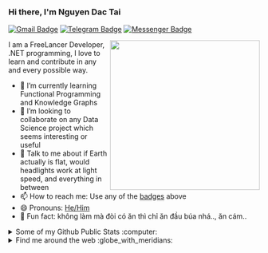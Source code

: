 ### Hi there, I'm Nguyen Dac Tai <img src="https://i.imgur.com/WOiP6cI.png" align="center" height="16"/>

[![Gmail Badge](https://img.shields.io/badge/-tnstudio16201@gmail.com-c14438?style=flat&logo=Gmail&logoColor=white)](mailto:tnstudio16201@gmail.com "Connect via Email")
[![Telegram Badge](https://img.shields.io/badge/-@msc0d3-0088CC?style=flat&logo=Telegram&logoColor=white)](https://t.me/msc0d3 "Contact on Telegram")
[![Messenger Badge](https://img.shields.io/badge/-Messenger-0078FF?style=flat&logo=Messenger&logoColor=white)](https://m.me/nguyen.dactaiqn "Connect on Facebook")

<a href="https://samujjwaal.tech/"><img src="https://raw.githubusercontent.com/abhisheknaiidu/abhisheknaiidu/master/code.gif" align="right" height="300" /></a>

I am a FreeLancer Developer, .NET programming, I love to learn and contribute in any and every possible way.

- 🌱 I’m currently learning Functional Programming and Knowledge Graphs
- 👯 I’m looking to collaborate on any Data Science project which seems interesting or useful
- 💬 Talk to me about if Earth actually is flat, would headlights work at light speed, and everything in between
- 📫 How to reach me: Use any of the [badges](#Hi-there-I'm-Nguyen-Dac-Tai-) above
- 😄 Pronouns: [He/Him](https://www.mypronouns.org/he-him)
- 👾 Fun fact: không làm mà đòi có ăn thì chỉ ăn đầu búa nhá.., ăn cám..

<details>
  <summary>Some of my Github Public Stats :computer:</summary>
  
  <a href="https://tienichmmo.net/"><img src="https://github.com/samujjwaal/samujjwaal/raw/master/etc/coffee.png" align="right" height="275" /></a>

  [![My Github Stats](https://github-readme-stats.vercel.app/api?username=msc0d3&show_icons=true&title_color=fff&icon_color=79ff97&text_color=9f9f9f&bg_color=151515)](https://github.com/msc0d3)

  ![Profile Views](https://komarev.com/ghpvc/?username=msc0d3&color=blue)
  ----
  
</details>

<details>
  <summary>Find me around the web :globe_with_meridians:</summary>
  
[![Instagram Badge](https://img.shields.io/badge/-Instagram-C13584?style=flat&logo=Instagram&logoColor=white)](https://www.instagram.com/tn16201/ "Follow on Instagram")
[![YouTube Badge](https://img.shields.io/badge/-YouTube-FF0000?style=flat&logo=YouTube&logoColor=white)](https://www.youtube.com/channel/UCFkKjznKpg3eZUDSrcw_Psw "My YouTube")
----

</details>
